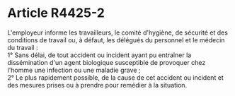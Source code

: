 # Article R4425-2

  
L'employeur informe les travailleurs, le comité d'hygiène, de sécurité et des conditions de travail ou, à défaut, les délégués du personnel et le médecin du travail :   
1° Sans délai, de tout accident ou incident ayant pu entraîner la dissémination d'un agent biologique susceptible de provoquer chez l'homme une infection ou une maladie grave ;   
2° Le plus rapidement possible, de la cause de cet accident ou incident et des mesures prises ou à prendre pour remédier à la situation.